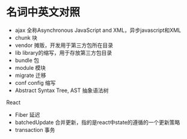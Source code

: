 # 名词中英文对照

- ajax 全称Asynchronous JavaScript and XML，异步javascript和XML
- chunk 块
- vendor 摊贩，开发用于第三方包所在目录 
- lib library的缩写，用于存放第三方包目录
- bundle 包
- module 模块
- migrate 迁移
- conf config 缩写
- Abstract Syntax Tree, AST 抽象语法树

React

- Fiber 延迟
- batchedUpdate 合并更新，指的是react中state的遵循的一个更新策略
- transaction 事务
